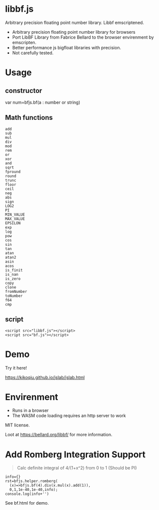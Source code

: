 # libbf.js
Arbitrary precision floating point number library. Libbf emscriptened.
* Arbitrary precision floating point number library for browsers
* Port LibBF Library from Fabrice Bellard to the browser envirenment by emscripten.
* Better performance js bigfloat libraries with precision.
* Not carefully tested.

# Usage
## constructor
var num=bfjs.bf(a : number or string)
## Math functions
```
add
sub
mul
div
mod
rem
or
xor
and
sqrt
fpround
round
trunc
floor
ceil
neg
abs
sign
LOG2
PI
MIN_VALUE
MAX_VALUE
EPSILON
exp
log
pow
cos
sin
tan
atan
atan2
asin
acos
is_finit
is_nan
is_zero
copy
clone
fromNumber
toNumber
f64
cmp
```

## script
```
<script src="libbf.js"></script>
<script src="bf.js"></script>
```

# Demo
Try it here!

https://kikoqiu.github.io/jslab/jslab.html

# Envirenment
* Runs in a browser
* The WASM code loading requires an http server to work


MIT license.

Loot at https://bellard.org/libbf/ for more information.



# Add Romberg Integration Support
> Calc definite integral of 4/(1+x^2) from 0 to 1
> (Should be PI)
```
info={}
rst=bfjs.helper.romberg(
  (x)=>bfjs.bf(4).div(x.mul(x).add(1)),
  0,1,1e-40,1e-40,info);
console.log(info+'')
```


See bf.html for demo.
